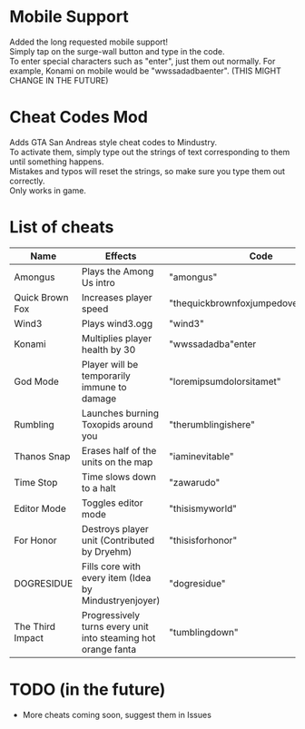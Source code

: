# Mobile Support
Added the long requested mobile support!<br>
Simply tap on the surge-wall button and type in the code.<br>
To enter special characters such as "enter", just them out normally. For example, Konami on mobile would be "wwssadadbaenter". (THIS MIGHT CHANGE IN THE FUTURE)<br>
# Cheat Codes Mod
Adds GTA San Andreas style cheat codes to Mindustry.<br>
To activate them, simply type out the strings of text corresponding to them until something happens.<br>
Mistakes and typos will reset the strings, so make sure you type them out correctly.<br>
Only works in game.<br>
# List of cheats
| Name             | Effects                                                           |  Code                                  |
| -------------    | -------------                                                     | ---                                    |
| Amongus          | Plays the Among Us intro                                          | "amongus"                              |
| Quick Brown Fox  | Increases player speed                                            | "thequickbrownfoxjumpedoverthelazydog" |
| Wind3            | Plays wind3.ogg                                                   | "wind3"                                |
| Konami           | Multiplies player health by 30                                    | "wwssadadba"enter                      |
| God Mode         | Player will be temporarily immune to damage                       | "loremipsumdolorsitamet"               |
| Rumbling         | Launches burning Toxopids around you                              | "therumblingishere"                    |
| Thanos Snap      | Erases half of the units on the map                               | "iaminevitable"                        |
| Time Stop        | Time slows down to a halt                                         | "zawarudo"                             |
| Editor Mode      | Toggles editor mode                                               | "thisismyworld"                        |
| For Honor        | Destroys player unit (Contributed by Dryehm)                      | "thisisforhonor"                       |
| DOGRESIDUE       | Fills core with every item (Idea by Mindustryenjoyer)             | "dogresidue"                           |
| The Third Impact | Progressively turns every unit into steaming hot orange fanta     | "tumblingdown"                         |
# TODO (in the future)
* More cheats coming soon, suggest them in Issues